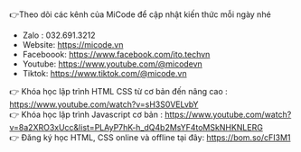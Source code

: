 
👉Theo dõi các kênh của MiCode để cập nhật kiến thức mỗi ngày nhé 
- Zalo : 032.691.3212
- Website: https://micode.vn
- Faceboook: https://www.facebook.com/ito.techvn
- Youtube: https://www.youtube.com/@micodevn
- Tiktok: https://www.tiktok.com/@micode.vn

👉 Khóa học lập trình HTML CSS từ cơ bản đến nâng cao : https://www.youtube.com/watch?v=sH3S0VELvbY </br>
👉 Khóa học lập trình Javascript cơ bản : https://www.youtube.com/watch?v=8a2XRO3xUcc&list=PLAyP7hK-h_dQ4b2MsYF4toMSkNHKNLERG </br>
👉 Đăng ký học HTML, CSS online và offline tại đây: https://bom.so/cFI3M1

